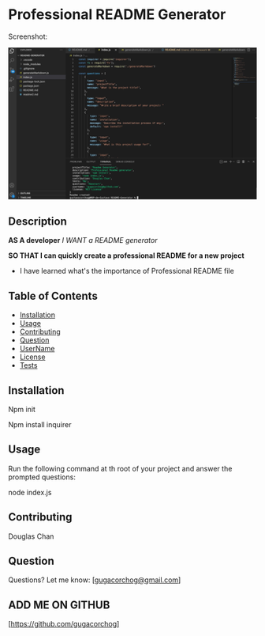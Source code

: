 #  **Professional README Generator**
    
    
Screenshot:

![screenshot](https://github.com/gugacorchog/README-Generator/blob/main/assets/screenshot.jpg)

## Description 

**AS A developer**
*I WANT a README generator*

**SO THAT I can quickly create a professional README for a new project**
- I have learned what's the importance of Professional README file

## Table of Contents 

- [Installation](#installation)
- [Usage](#usage)
- [Contributing](#contributing)
- [Question](#question) 
- [UserName](#username)
- [License](#license)
- [Tests](#tests)
 

## Installation

Npm init

Npm install inquirer 

## Usage

Run the following command at th root of your project and answer the prompted questions:

node index.js

## Contributing
Douglas Chan 

## Question
Questions? Let me know:  [gugacorchog@gmail.com]

## ADD ME ON GITHUB 
[https://github.com/gugacorchog]